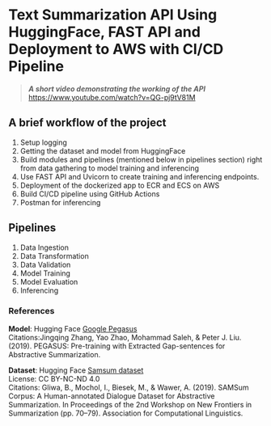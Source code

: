 # Text Summarization API Using HuggingFace, FAST API and Deployment to AWS with CI/CD Pipeline

>***A short video demonstrating the working of the API***<br>
https://www.youtube.com/watch?v=QG-pj9tV81M

## A brief workflow of the project
1. Setup logging
1. Getting the dataset and model from HuggingFace
2. Build modules and pipelines (mentioned below in pipelines section) right from data gathering to model training and inferencing
3. Use FAST API and Uvicorn to create training and inferencing endpoints.
5. Deployment of the dockerized app to ECR and ECS on AWS
6. Build CI/CD pipeline using GitHub Actions
5. Postman for inferencing


## Pipelines
1. Data Ingestion
2. Data Transformation
3. Data Validation
4. Model Training
5. Model Evaluation
6. Inferencing


### References
**Model**: Hugging Face [Google Pegasus](https://huggingface.co/google/pegasus-cnn_dailymail)<br>
Citations:Jingqing Zhang, Yao Zhao, Mohammad Saleh, & Peter J. Liu. (2019). PEGASUS: Pre-training with Extracted Gap-sentences for Abstractive Summarization.<br>
 
**Dataset**: Hugging Face [Samsum dataset](https://huggingface.co/datasets/samsum)<br>
License: CC BY-NC-ND 4.0<br>
Citations: Gliwa, B., Mochol, I., Biesek, M., & Wawer, A. (2019). SAMSum Corpus: A Human-annotated Dialogue Dataset for Abstractive Summarization. In Proceedings of the 2nd Workshop on New Frontiers in Summarization (pp. 70–79). Association for Computational Linguistics.<br>
